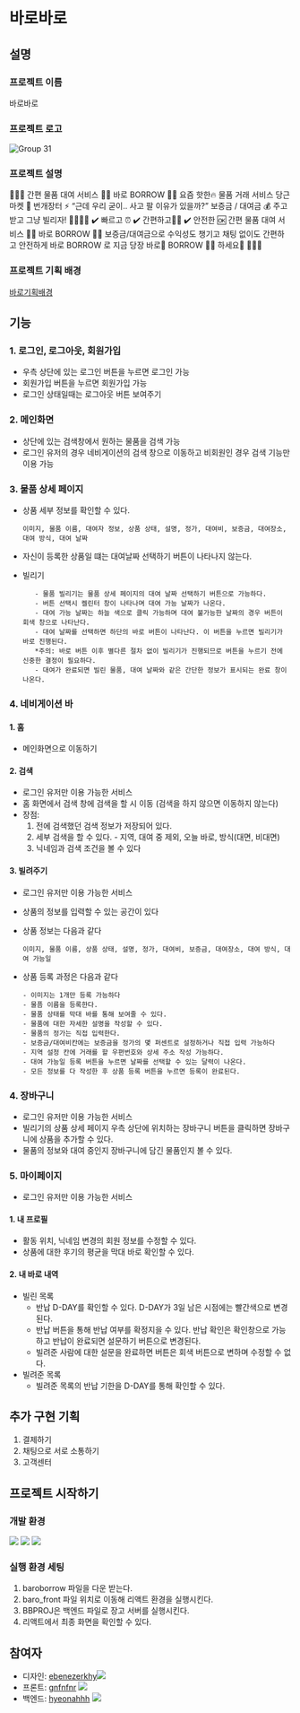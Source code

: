# 바로바로

## 설명

### 프로젝트 이름

바로바로

### 프로젝트 로고

![Group 31](https://user-images.githubusercontent.com/91455804/202372223-b50bc5de-1fce-4ede-8bfd-1e1d37d088b8.png)

### 프로젝트 설명

💙🖤💙 간편 물품 대여 서비스 🙌🏻 바로 BORROW 🙌🏻 요즘 핫한🔥 물품 거래 서비스 당근마켓 🥕 번개장터 ⚡ “근데 우리 굳이.. 사고 팔 이유가 있을까?” 보증금 / 대여금 💰 주고 받고 그냥 빌리자! 🤜🏻🤛🏻 ✔️ 빠르고 ⏰ ✔️ 간편하고🤝🏻 ✔️ 안전한 🆗 간편 물품 대여 서비스 🙌🏻 바로 BORROW 🙌🏻 보증금/대여금으로 수익성도 챙기고 채팅 없이도 간편하고 안전하게 바로 BORROW 로 지금 당장 바로💨 BORROW 🙌🏻 하세요🤭 💙🖤💙

### 프로젝트 기획 배경

[바로기획배경](https://github.com/gnfnfnr/baroborrrow/files/9996974/default.pdf)

## 기능

### 1. 로그인, 로그아웃, 회원가입

- 우측 상단에 있는 로그인 버튼을 누르면 로그인 가능
- 회원가입 버튼을 누르면 회원가입 가능
- 로그인 상태일때는 로그아웃 버튼 보여주기

### 2. 메인화면

- 상단에 있는 검색창에서 원하는 물품을 검색 가능
- 로그인 유저의 경우 네비게이션의 검색 창으로 이동하고 비회원인 경우 검색 기능만 이용 가능

### 3. 물품 상세 페이지

- 상품 세부 정보를 확인할 수 있다.

  ```
  이미지, 물품 이름, 대여자 정보, 상품 상태, 설명, 정가, 대여비, 보증금, 대여장소, 대여 방식, 대여 날짜
  ```

- 자신이 등록한 상품일 떄는 대여날짜 선택하기 버튼이 나타나지 않는다.
- 빌리기

  ```
     - 물품 빌리기는 물품 상세 페이지의 대여 날짜 선택하기 버튼으로 가능하다.
     - 버튼 선택시 켈린터 창이 나타나며 대여 가능 날짜가 나온다.
     - 대여 가능 날짜는 하늘 색으로 클릭 가능하며 대여 불가능한 날짜의 경우 버튼이 회색 창으로 나타난다.
     - 대여 날짜를 선택하면 하단의 바로 버튼이 나타난다. 이 버튼을 누르면 빌리기가 바로 진행된다.
     *주의: 바로 버튼 이후 별다른 절차 없이 빌리기가 진행되므로 버튼을 누르기 전에 신중한 결정이 필요하다.
     - 대여가 완료되면 빌린 물품, 대여 날짜와 같은 간단한 정보가 표시되는 완료 창이 나온다.
  ```

### 4. 네비게이션 바

#### 1. 홈

- 메인화면으로 이동하기

#### 2. 검색

- 로그인 유저만 이용 가능한 서비스
- 홈 화면에서 검색 창에 검색을 할 시 이동
  (검색을 하지 않으면 이동하지 않는다)
- 장점:
  1. 전에 검색했던 검색 정보가 저장되어 있다.
  2. 세부 검색을 할 수 있다. - 지역, 대여 중 제외, 오늘 바로, 방식(대면, 비대면)
  3. 닉네임과 검색 조건을 볼 수 있다

#### 3. 빌려주기

- 로그인 유저만 이용 가능한 서비스
- 상품의 정보를 입력할 수 있는 공간이 있다
- 상품 정보는 다음과 같다
  ```
  이미지, 물품 이름, 상품 상태, 설명, 정가, 대여비, 보증금, 대여장소, 대여 방식, 대여 가능일
  ```
- 상품 등록 과정은 다음과 같다

  ```
  - 이미지는 1개만 등록 가능하다
  - 물픔 이름을 등록한다.
  - 물품 상태를 막대 바를 통해 보여줄 수 있다.
  - 물품에 대한 자세한 설명을 작성할 수 있다.
  - 물품의 정가는 직접 입력한다.
  - 보증금/대여비칸에는 보증금을 정가의 몇 퍼센트로 설정하거나 직접 입력 가능하다
  - 지역 설정 칸에 거래를 할 우편번호와 상세 주소 작성 가능하다.
  - 대여 가능일 등록 버튼을 누르면 날짜를 선택할 수 있는 달력이 나온다.
  - 모든 정보를 다 작성한 후 상품 등록 버튼을 누르면 등록이 완료된다.
  ```

### 4. 장바구니

- 로그인 유저만 이용 가능한 서비스
- 빌리기의 상품 상세 페이지 우측 상단에 위치하는 장바구니 버튼을 클릭하면 장바구니에 상품을 추가할 수 있다.
- 물품의 정보와 대여 중인지 장바구니에 담긴 물품인지 볼 수 있다.

### 5. 마이페이지

- 로그인 유저만 이용 가능한 서비스

#### 1. 내 프로필

- 활동 위치, 닉네임 변경의 회원 정보를 수정할 수 있다.
- 상품에 대한 후기의 평균을 막대 바로 확인할 수 있다.

#### 2. 내 바로 내역

- 빌린 목록
  - 반납 D-DAY를 확인할 수 있다. D-DAY가 3일 남은 시점에는 빨간색으로 변경된다.
  - 반납 버튼을 통해 반납 여부를 확정지을 수 있다. 반납 확인은 확인창으로 가능하고 반납이 완료되면 설문하기 버튼으로 변경된다.
  - 빌려준 사람에 대한 설문을 완료하면 버튼은 회색 버튼으로 변하며 수정할 수 없다.
- 빌려준 목록
  - 빌려준 목록의 반납 기한을 D-DAY를 통해 확인할 수 있다.

## 추가 구현 기획

1. 결제하기
2. 채팅으로 서로 소통하기
3. 고객센터

## 프로젝트 시작하기

### 개발 환경

<img src="https://img.shields.io/badge/Figma-F24E1E?style=flat&logo=Figma&logoColor=white"/> <img src="https://img.shields.io/badge/React-61DAFB?style=flat&logo=React&logoColor=white"/> <img src="https://img.shields.io/badge/Django-092E20?style=flat&logo=Django&logoColor=white"/>

### 실행 환경 세팅

1. baroborrow 파일을 다운 받는다.
2. baro_front 파일 위치로 이동해 리액트 환경을 실행시킨다.
3. BBPROJ은 백엔드 파일로 장고 서버를 실행시킨다.
4. 리액트에서 최종 화면을 확인할 수 있다.

## 참여자

- 디자인: [ebenezerkhy](https://github.com/KoHyeYeon)<img src="https://img.shields.io/badge/Figma-F24E1E?style=flat&logo=Figma&logoColor=white"/>
- 프론트: [gnfnfnr](https://github.com/gnfnfnr) <img src="https://img.shields.io/badge/React-61DAFB?style=flat&logo=React&logoColor=white"/>
- 백엔드: [hyeonahhh](https://github.com/hyeonahhh) <img src="https://img.shields.io/badge/Django-092E20?style=flat&logo=Django&logoColor=white"/>
